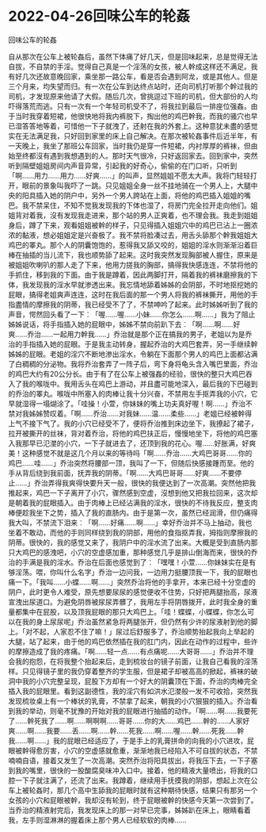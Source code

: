 # 2022-04-26回味公车的轮姦



回味公车的轮姦



自从那次在公车上被轮姦后，虽然下体痛了好几天，但是回味起来，总是觉得无法自拔，不自禁的手淫。觉得自己真是一个淫荡的女孩，被人幹成这样还不满足。我有好几次还故意晚回家，乘坐那一路公车，看是否会遇到阿龙，或是其他人。但是三个月来，均失望而归。有一次在公车到达终点站时，还向司机打听那个幹过我的司机，才发现原来他请了大假。随后几次，曾挑逗过下班的司机，但大部份的人均吓得落荒而逃。只有一次有一个年轻司机受不了，将我拉到最后一排座位强姦。由于当时我穿着短裙，他很快地将我内裤脱下，掏出他的鸡巴幹我，而我的骚穴也早已湿答答地等着，可惜他一下子就洩了，还射在我的外套上。这种意犹未盡的感觉实在无法满足我，只好回到家里的床上自己解决。在那次被轮姦事件后近半年，有一天晚上，我坐了那班公车回家，当时我仍是穿一件短裙，内衬厚厚的裤袜，但由始至终都沒有遇到我想遇到的人。那时天气很冷，只好返回家去。回到家中，突然听到隔壁姐姐房间内声音异常，引起我的好奇心，偷偷的在门口听，只听到「啊……用力……用力……好爽……」的叫声，显然姐姐不愿太大声。我将门轻轻打开，眼前的景象叫我吓了一跳。只见姐姐全身一丝不挂地骑在一个男人上，大腿中央的阳具插入她的阴户中，另外一个男人跨站在上面，将他的鸡巴插入姐姐的嘴巴。我不禁呆住，不知不觉我发现我的下体也湿了，将房门完全拉开走向他们。姐姐背对着我，沒有发现我走进来，那个站的男人正爽着，也不理会我。我走到姐姐身后，蹲了下来，观看姐姐被幹的样子，只见得插入姐姐穴中的鸡巴已沾上一圈浓浓的黏液，想必姐姐定是兴奋极了。我不禁将脸凑过去，用舌头舔那个幹我姐姐大鸡巴的睪丸。那个人的阴囊饱饱的，惹得我又舔又咬的，姐姐的淫水则渐渐沿着巨棒在抽插的当儿流下，我也顺势舔了起来。这时我突然发现胸部被人握住，原来是被姐姐吹喇叭的那人走了下来，他用力搓我的胸部，搞得我快感连连，不禁将他的手抓住，移到我的下面。由于我是蹲着，因此两脚打开，隔着我的裤袜磨擦我的下体，我发现我的淫水早就渗透出来。我忘情地舔着姊姊的会阴部，不时地抠挖她的屁眼，搞得老姐爽声连连，这时在我后面的那一个男人将我的裤袜撕开，用他的手指盡情的摩擦我的阴蒂，我已经受不了了，不禁呻吟了起来。此时姊姊听到了我的声音，愕然回头看了一下︰「喔……喔……小妹……你怎么……啊……」我为了阻止姊姊说话，将手指插入她的屁眼中，姊姊不禁向前趴下去︰「啊……啊……好爽……乔治……一起用力幹我……」乔治就是那个正在搞我的男子，老姐以为是乔治的手指插入她的屁眼。于是我主动转身，握起乔治的大鸡巴套弄，另一手继续幹姊姊的屁眼。老姐的淫穴不断地渗出淫水，令躺在下面那个男人的鸡巴上面都沾满了白稠稠的分泌物。我将乔治套弄了一阵子后，弯下身将龟头含入嘴巴里面，乔治的鸡巴大约有20公分长。由于有了在公车上被强姦的经验，很快的整只大鸡巴吞入了我的喉咙中。我用舌头在鸡巴上游动，并且盡可能地深入，最后我的下巴碰到的乔治的睪丸。喉咙中所塞入的肉棒让我十分兴奋，不禁用左手抠弄我的小穴，它早就湿得一塌煳涂了。「哇操！小萱，你妹妹的嘴上功夫真好喔！啊……」乔治不禁对我姊姊赞叹着。「啊……乔治……对我妹……温……柔些……」老姐已经被幹得上气不接下气了。我的小穴已经受不了，便将乔治推到床边坐下，我撩起了裙子，拉开被撕开的丝袜，背对着乔治，将他的鸡巴扶正后，慢慢地坐下，将他的鸡巴塞入我那早已氾漤的小穴，一下子就进去了，还顶到我的花心。喔……好胀满，好爽美！这种感觉不就是这几个月以来的等待吗「啊……乔治……大鸡巴哥哥……你的鸡巴……哇……」乔治突然将腰部一顶，我叫了一下，但随后快感接踵而至。他的手从背后绕到我前面，抚弄我的阴蒂。「啊……大鸡巴哥哥……好爽……不要停止……」乔治弄得我爽得快要升天一般，很快的我便达到了一次高潮。突然他把我推起来，鸡巴一下子离开了小穴，骤然感到空虚，沒想到他又把我拉回来，这次却是朝着我的屁眼插入。由于肉棒上已经沾满我的淫水，很快的不待我反应，整支肉棒便趁我坐下之势，插入了我的直肠内。由于是第一次，虽然已经润滑，但仍痛得我大叫，不禁流下泪来︰「啊……好痛……啊……」幸好乔治并不马上抽动，我也坐着不敢动，而他的手则同样绕到我的阴部，用他的食指抠弄我，拇指则摩擦我的阴蒂。很快的，我的感觉又来了，我阴户中的淫水流了出来。大概是受到直肠内那只大鸡巴的感洩吧，小穴的空虚感加重，那种感觉几乎是排山倒海而来，很快的乔治的手满是我的淫水。乔治在后面也感觉到了︰「嘿嘿！小萱……你妹妹实在是有够淫荡。喂，你叫什么名字」乔治一边问我，一边用力挺腰顶我一下，我的屁眼也痛一下。「我叫……小蝶……啊……」突然乔治将他的手拿开，本来已经十分空虚的阴户，此时更令人难受，原先想要尿尿的感觉便收不住势，只好把两腿抬高，尿液宣洩出尿道口。为避免阴唇被尿尿弄髒了，我用左手将阴唇拨开，此时我全身的重量都集中在屁股，以及顶我屁眼的那只大鸡巴上。「哇！蝶蝶，小蝶蝶，你怎么可以在我的身上尿尿呢」乔治虽然紧急将两腿张开，但仍然有少许的尿液射到他的脚上。「对不起，人家忍不住了嘛！」尿过后舒服多了，乔治顺势抬起我向上举起的大腿，站了起来，由于他的鸡巴依然插在我的肛门内，因此在动作的过程中，些许的摩擦造成了我的疼痛。「啊……轻一点……有点痛呢……大哥哥……」乔治并不理会我的抱怨，在将我整个抬起来后，走到梳妆台的镜子前面，让我自己看我的淫荡样。只见得镜子里的我仍穿着整齐的学生服，但是裙子却被高高的掀起，裤袜的破洞中我的小穴完整呈现，屁股下方却有一个好大的阴囊顶在下面，乔治的肉棒完全插入我的屁眼里。看到这副德性，我的淫穴有如洪水氾漤般一发不可收拾，突然我发现梳妆桌上有一个棒状的乳膏，不禁拿了起来，朝我的小穴狠狠的插入。乔治看到我的举动，则毫不犹豫的开始对我的屁眼进行抽插的动作。「啊……啊……我要死了……幹死我了……啊……啊啊啊……哥哥……你的大……鸡巴……幹的……人家好爽……啊……我要……丢……啊……幹……死我……啊……喔……幹……死我……幹我……啊……」我的屁眼已经适应了，于是手上的乳膏拼命的向我的小穴进攻，屁眼被幹得愈厉害，小穴的空虚感就愈重，渐渐地我已经陷入不可自拔的状态，不禁喃喃自语，接着又发生了一次高潮。突然乔治将阳具拔出，将我压下去，一下子塞到我的嘴里，很快的一股酸腐臭味冲入口中。接着，他的精液大量喷出，将我的口腔一下子就注满了，还流了出来。我蹲着，继续用手抚摸我的阴部，想起上次在公车上被轮姦时，那几个高中生舔我的屁眼时就有这种期待快感，结果只有那另一个女孩的小穴和屁眼被幹，我却沒有轮到，终于屁眼被幹的快感今天第一次尝到了。当乔治的精液射完后，我发现床上的那一对早已完事，姊姊趴在床上，眼睛看着我，左手则湿淋淋的握着床上那个男人已经软软的肉棒……


